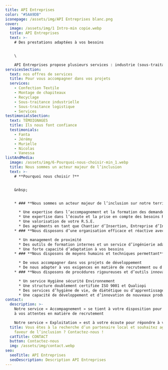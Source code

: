 ```yaml
---
title: API Entreprises
color: "#5AA9DB"
iconepage: /assets/img/API Entreprises blanc.png
cover:
  image: /assets/img/1 Intro-min copie.webp
  title: API Entreprises
  text: >-
    # Des prestations adaptées à vos besoins


    \

    API Entreprises propose plusieurs services : industrie (sous-traitance industrielle, confection textile, etc.) ; recyclage (tri, démantèlement, dépollution, valorisation) ; services aux entreprises et aux collectivités (montage de chapiteaux, construction modulaire, implant en entreprise, etc.)
servicesSection:
  text: nos offres de services
  title: Pour vous accompagner dans vos projets
  services:
    - Confection Textile
    - Montage de chapiteaux
    - Recyclage
    - Sous-traitance industrielle
    - Sous-traitance logistique
    - Services
testimonialsSection:
  text: TÉMOIGNAGES
  title: Ils nous font confiance
  testimonials:
    - Fanta
    - Jérémy
    - Murielle
    - Nicolas
    - Vanessa
listAndMedia:
  image: /assets/img/6-Pourquoi-nous-choisir-min_1.webp
  title: Nous sommes un acteur majeur de l’inclusion
  text: >-
    # **Pourquoi nous choisir ?** 


    &nbsp;


    * ### **Nous sommes un acteur majeur de l’inclusion sur notre territoire avec** 

      * Une expertise dans l’accompagnement et la formation des demandeurs d’emploi  
      * Une expertise dans l’écoute et la prise en compte des besoins RH des employeurs
      * Une valorisation de votre R.S.E.
      * Des agréments en tant que Chantier d’Insertion, Entreprise d’Insertion et Entreprise Adaptée 
    * ### **Nous disposons d’une organisation efficace et réactive avec** 

      * Un management de proximité
      * Des outils de formation internes et un service d’ingénierie adaptable à vos exigences
      * Une forte capacité d’adaptation à vos besoins
    * ### **Nous disposons de moyens humains et techniques permettant** 

      * De vous accompagner dans vos projets de développement
      * De nous adapter à vos exigences en matière de recrutement ou d’activité
    * ### **Nous disposons de procédures rigoureuses et d’outils innovants avec** 

      * Un service Hygiène sécurité Environnement
      * Une structure doublement certifiée ISO 9001 et Qualiopi
      * Des services d’hygiène de vie, de diététique ou d’apprentissage du Français
      * Une capacité de développement et d’innovation de nouveaux produits et services
contact:
  description: >-
    Notre service « Accompagnement » se tient à votre disposition pour répondre
    à vos attentes en matière de recrutement

    Notre service « Exploitation » est à votre écoute pour répondre à vos besoins en matière de sous-traitance, d’entretien, de rénovation ou de projets de développement.
  title: Vous êtes à la recherche d’un partenaire local et souhaitez agir en
    faveur de l’inclusion ? Contactez-nous !
  catTitle: CONTACT
  button: Contactez-nous
  img: /assets/img/contact.webp
seo:
  seoTitle: API Entreprises
  seoDescription: Description API Entreprises
---
```


